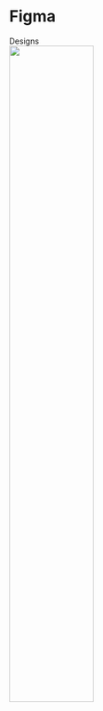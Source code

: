 # Figma
Designs<br>
<img src="https://cdn.dribbble.com/users/3061686/screenshots/17599145/figma-logo-2_4x.png" width="55%">
